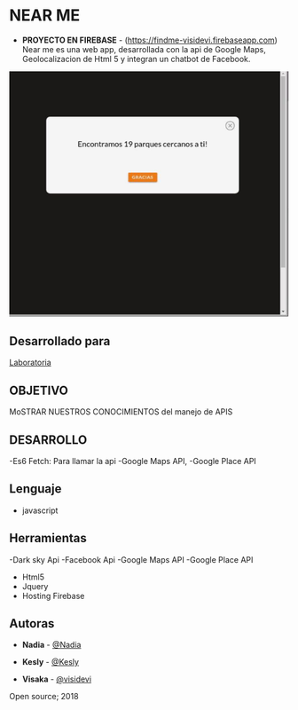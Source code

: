 
# NEAR ME
- **PROYECTO EN FIREBASE** - (https://findme-visidevi.firebaseapp.com)
Near me es una web app, desarrollada con la api de Google Maps, Geolocalizacion de Html 5 y integran un chatbot de Facebook.

![near me](assets/img/capture2.jpeg)

## Desarrollado para
[Laboratoria](https://laboratoria.la)
##  **OBJETIVO**
MoSTRAR NUESTROS CONOCIMIENTOS del manejo de APIS

##  **DESARROLLO**

-Es6 Fetch: Para llamar la api
-Google Maps API, -Google Place API

##  Lenguaje 
- javascript

##  Herramientas
-Dark sky Api
-Facebook Api
-Google Maps API 
-Google Place API
- Html5
- Jquery
- Hosting Firebase

## Autoras
- **Nadia** - [@Nadia](https://github.com/NadiaMorales)
- **Kesly** - [@Kesly](https://github.com/keslymartinez)

- **Visaka** - [@visidevi](https://github.com/visidevi)



Open source; 2018
